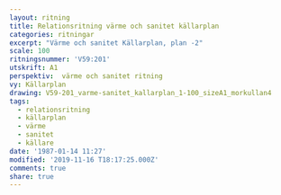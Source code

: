 ```yaml
---
layout: ritning
title: Relationsritning värme och sanitet källarplan
categories: ritningar
excerpt: "Värme och sanitet Källarplan, plan -2"
scale: 100
ritningsnummer: 'V59:201'
utskrift: A1
perspektiv:  värme och sanitet ritning
vy: Källarplan
drawing: V59-201_varme-sanitet_kallarplan_1-100_sizeA1_morkullan4
tags:
  - relationsritning
  - källarplan
  - värme
  - sanitet
  - källare
date: '1987-01-14 11:27'
modified: '2019-11-16 T18:17:25.000Z'
comments: true
share: true
---
```

